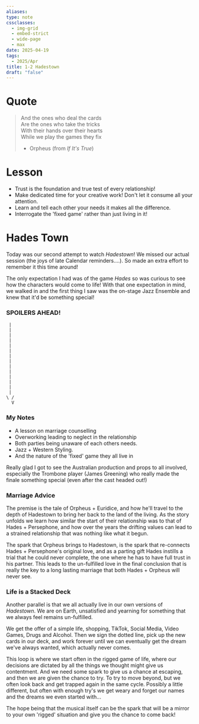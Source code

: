 ```yaml
---
aliases: 
type: note
cssclasses:
  - img-grid
  - embed-strict
  - wide-page
  - max
date: 2025-04-19
tags:
  - 2025/Apr
title: 1-2 Hadestown
draft: "false"
---
```

# Quote
> And the ones who deal the cards  
> Are the ones who take the tricks  
> With their hands over their hearts  
> While we play the games they fix
> - Orpheus (from *If It's True*)

# Lesson
- Trust is the foundation and true test of every relationship!
- Make dedicated time for your creative work!  Don't let it consume all your attention.
- Learn and tell each other your needs it makes all the difference.
- Interrogate the 'fixed game' rather than just living in it!
# Hades Town
Today was our second attempt to watch *Hadestown*!  We missed our actual session (the joys of late Calendar reminders....).  So made an extra effort to remember it this time around!  

The only expectation I had was of the game *Hades* so was curious to see how the characters would come to life!  With that one expectation in mind, we walked in and the first thing I saw was the on-stage Jazz Ensemble and knew that it'd be something special!

### SPOILERS AHEAD!

     |
	 |
	 |
	 |
	 |
	 |
	 |
	 |
	 |
	 |
	 |
	 |
	 |
	 |
	\ /
	  V
### My Notes
- A lesson on marriage counselling
- Overworking leading to neglect in the relationship
- Both parties being unaware of each others needs.
- Jazz + Western Styling.
- And the nature of the 'fixed' game they all live in

Really glad I got to see the Australian production and props to all involved, especially the Trombone player (James Greening) who really made the finale something special (even after the cast headed out!)

### Marriage Advice
The premise is the tale of Orpheus + Euridice, and how he'll travel to the depth of Hadestown to bring her back to the land of the living.  As the story unfolds we learn how similar the start of their relationship was to that of Hades + Persephone, and how over the years the drifting values can lead to a strained relationship that was nothing like what it begun.

The spark that Orpheus brings to Hadestown, is the spark that re-connects Hades + Persephone's original love, and as a parting gift Hades instills a trial that he could never complete, the one where he has to have full trust in his partner.  This leads to the un-fulfilled love in the final conclusion that is really the key to a long lasting marriage that both Hades + Orpheus will never see.

### Life is a Stacked Deck
Another parallel is that we all actually live in our own versions of *Hadestown*.  We are on Earth, unsatisfied and yearning for something that we always feel remains un-fulfilled.

We get the offer of a simple life, shopping, TikTok, Social Media, Video Games, Drugs and Alcohol.  Then we sign the dotted line, pick up the new cards in our deck, and work forever until we can eventually get the dream we've always wanted, which actually never comes.

This loop is where we start often in the rigged game of life, where our decisions are dictated by all the things we thought might give us contentment.  And we need some spark to give us a chance at escaping, and then we are given the chance to try.  To try to move beyond, but we often look back and get trapped again in the same cycle.  Possibly a little different, but often with enough try's we get weary and forget our names and the dreams we even started with...

The hope being that the musical itself can be the spark that will be a mirror to your own 'rigged' situation and give you the chance to come back!


